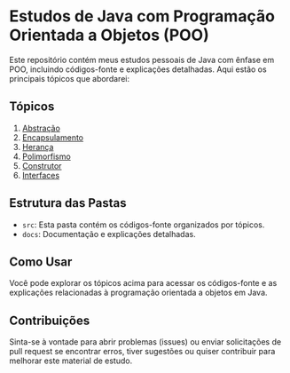 # Estudos de Java com Programação Orientada a Objetos (POO)

Este repositório contém meus estudos pessoais de Java com ênfase em POO, incluindo códigos-fonte e explicações detalhadas. Aqui estão os principais tópicos que abordarei:

## Tópicos

1. [Abstração](docs/abstracao.md)
2. [Encapsulamento](docs/encapsulamento.md)
3. [Herança](docs/heranca.md)
4. [Polimorfismo](docs/polimorfismo.md)
5. [Construtor](/docs/construtor.md)
6. [Interfaces](/docs/interfaces.md)

## Estrutura das Pastas

- `src`: Esta pasta contém os códigos-fonte organizados por tópicos.
- `docs`: Documentação e explicações detalhadas.

## Como Usar

Você pode explorar os tópicos acima para acessar os códigos-fonte e as explicações relacionadas à programação orientada a objetos em Java.

## Contribuições

Sinta-se à vontade para abrir problemas (issues) ou enviar solicitações de pull request se encontrar erros, tiver sugestões ou quiser contribuir para melhorar este material de estudo.
